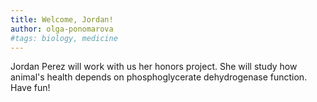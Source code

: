 ```yaml
---
title: Welcome, Jordan!
author: olga-ponomarova
#tags: biology, medicine
---
```


Jordan Perez will work with us her honors project. She will study how animal's health depends on phosphoglycerate dehydrogenase function. Have fun! 
